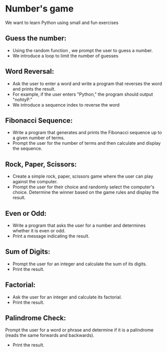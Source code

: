 # Number's game
We want to learn Python using small and fun exercises

## Guess the number:
- Using the random function , we prompt the user to guess a number.
- We introduce a loop to limit the number of guesses

## Word Reversal:
- Ask the user to enter a word and write a program that reverses the word and prints the result. 
- For example, if the user enters "Python," the program should output "nohtyP."
- We introduce a sequence index to reverse the word

## Fibonacci Sequence:
- Write a program that generates and prints the Fibonacci sequence up to a given number of terms. 
- Prompt the user for the number of terms and then calculate and display the sequence.

## Rock, Paper, Scissors:
- Create a simple rock, paper, scissors game where the user can play against the computer. 
- Prompt the user for their choice and randomly select the computer's choice. Determine the winner based on the game rules and display the result.

## Even or Odd:
- Write a program that asks the user for a number and determines whether it is even or odd. 
- Print a message indicating the result.

## Sum of Digits:
- Prompt the user for an integer and calculate the sum of its digits. 
- Print the result.

## Factorial:
- Ask the user for an integer and calculate its factorial. 
- Print the result.

## Palindrome Check:
Prompt the user for a word or phrase and determine if it is a palindrome (reads the same forwards and backwards). 
- Print the result.